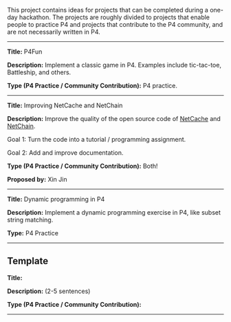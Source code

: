 
This project contains ideas for projects that can be completed during a one-day hackathon.
The projects are roughly divided to projects that enable people to practice P4 and projects that contribute to the P4 community, and are not necessarily written in P4.

***

**Title:** P4Fun

**Description:** Implement a classic game in P4. Examples include tic-tac-toe, Battleship, and others.

**Type (P4 Practice / Community Contribution):** P4 practice. 



***

**Title:** Improving NetCache and NetChain

**Description:** Improve the quality of the open source code of [NetCache](https://github.com/netx-repo/netcache-p4) and  [NetChain](https://github.com/netx-repo/netchain-p4).

Goal 1: Turn the code into a tutorial / programming assignment.

Goal 2: Add and improve documentation.

**Type (P4 Practice / Community Contribution):** Both!

**Proposed by:** Xin Jin

***


**Title:** Dynamic programming in P4

**Description:** Implement a dynamic programming exercise in P4, like subset string matching.

**Type:** P4 Practice 

***


## Template

**Title:**

**Description:** (2-5 sentences)

**Type (P4 Practice / Community Contribution):**

***